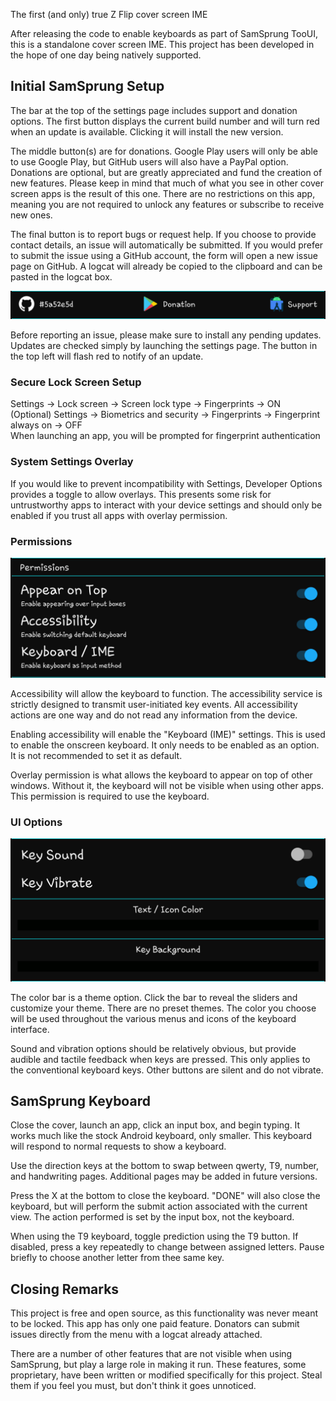 The first (and only) true Z Flip cover screen IME

After releasing the code to enable keyboards as part of SamSprung TooUI, this is a standalone cover screen IME. This project has been developed in the hope of one day being natively supported.

## Initial SamSprung Setup

The bar at the top of the settings page includes support and donation options. The first button displays the current build number and will turn red when an update is available. Clicking it will install the new version.

The middle button(s) are for donations. Google Play users will only be able to use Google Play, but GitHub users will also have a PayPal option. Donations are optional, but are greatly appreciated and fund the creation of new features. Please keep in mind that much of what you see in other cover screen apps is the result of this one. There are no restrictions on this app, meaning you are not required to unlock any features or subscribe to receive new ones.

The final button is to report bugs or request help. If you choose to provide contact details, an issue will automatically be submitted. If you would prefer to submit the issue using a GitHub account, the form will open a new issue page on GitHub. A logcat will already be copied to the clipboard and can be pasted in the logcat box.

![Support Image](supportitems.png)

Before reporting an issue, please make sure to install any pending updates. Updates are checked simply by launching the settings page. The button in the top left will flash red to notify of an update.

### Secure Lock Screen Setup

Settings -> Lock screen -> Screen lock type -> Fingerprints -> ON  
(Optional) Settings -> Biometrics and security -> Fingerprints -> Fingerprint always on -> OFF  
When launching an app, you will be prompted for fingerprint authentication

### System Settings Overlay

If you would like to prevent incompatibility with Settings, Developer Options provides a toggle to allow overlays. This presents some risk for untrustworthy apps to interact with your device settings and should only be enabled if you trust all apps with overlay permission.

### Permissions

![Permission Image](permissionitems.png)

Accessibility will allow the keyboard to function. The accessibility service is strictly designed to transmit user-initiated key events. All accessibility actions are one way and do not read any information from the device.

Enabling accessibility will enable the "Keyboard (IME)" settings. This is used to enable the onscreen keyboard. It only needs to be enabled as an option. It is not recommended to set it as default.

Overlay permission is what allows the keyboard to appear on top of other windows. Without it, the keyboard will not be visible when using other apps. This permission is required to use the keyboard.

### UI Options

![Configuration Image](keyboardoptions.png)

The color bar is a theme option. Click the bar to reveal the sliders and customize your theme. There are no preset themes. The color you choose will be used throughout the various menus and icons of the keyboard interface.

Sound and vibration options should be relatively obvious, but provide audible and tactile feedback when keys are pressed. This only applies to the conventional keyboard keys. Other buttons are silent and do not vibrate.

## SamSprung Keyboard

Close the cover, launch an app, click an input box, and begin typing. It works much like the stock Android keyboard, only smaller. This keyboard will respond to normal requests to show a keyboard.

Use the direction keys at the bottom to swap between qwerty, T9, number, and handwriting pages. Additional pages may be added in future versions.

Press the X at the bottom to close the keyboard. "DONE" will also close the keyboard, but will perform the submit action associated with the current view. The action performed is set by the input box, not the keyboard.

When using the T9 keyboard, toggle prediction using the T9 button. If disabled, press a key repeatedly to change between assigned letters. Pause briefly to choose another letter from thee same key.

## Closing Remarks

This project is free and open source, as this functionality was never meant to be locked. This app has only one paid feature. Donators can submit issues directly from the menu with a logcat already attached.

There are a number of other features that are not visible when using SamSprung, but play a large role in making it run. These features, some proprietary, have been written or modified specifically for this project. Steal them if you feel you must, but don't think it goes unnoticed.

